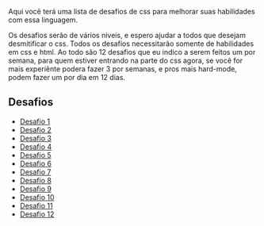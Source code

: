 Aqui você terá uma lista de desafios de css para melhorar suas habilidades com essa linguagem.

Os desafios serão de vários niveis, e espero ajudar a todos que desejam desmitificar o css.
Todos os desafios necessitarão somente de habilidades em css e html.
Ao todo são 12 desafios que eu indico a serem feitos um por semana, para quem estiver entrando na parte do css agora, se você for mais experiênte podera fazer 3 por semanas, e pros mais hard-mode, podem fazer um por dia em 12 dias.


## Desafios

- [Desafio 1](desafio-1.md)
- [Desafio 2](desafio-2.md)
- [Desafio 3](desafio-3.md)
- [Desafio 4](desafio-4.md)
- [Desafio 5](desafio-5.md)
- [Desafio 6](desafio-6.md)
- [Desafio 7](desafio-7.md)
- [Desafio 8](desafio-8.md)
- [Desafio 9](desafio-9.md)
- [Desafio 10](desafio-10.md)
- [Desafio 11](desafio-11.md)
- [Desafio 12](desafio-12.md)


